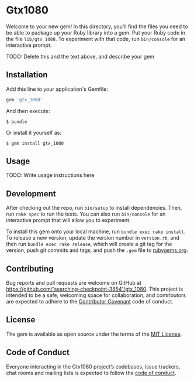 # Gtx1080

Welcome to your new gem! In this directory, you'll find the files you need to be able to package up your Ruby library into a gem. Put your Ruby code in the file `lib/gtx_1080`. To experiment with that code, run `bin/console` for an interactive prompt.

TODO: Delete this and the text above, and describe your gem

## Installation

Add this line to your application's Gemfile:

```ruby
gem 'gtx_1080'
```

And then execute:

    $ bundle

Or install it yourself as:

    $ gem install gtx_1080

## Usage

TODO: Write usage instructions here

## Development

After checking out the repo, run `bin/setup` to install dependencies. Then, run `rake spec` to run the tests. You can also run `bin/console` for an interactive prompt that will allow you to experiment.

To install this gem onto your local machine, run `bundle exec rake install`. To release a new version, update the version number in `version.rb`, and then run `bundle exec rake release`, which will create a git tag for the version, push git commits and tags, and push the `.gem` file to [rubygems.org](https://rubygems.org).

## Contributing

Bug reports and pull requests are welcome on GitHub at https://github.com/'searching-checkpoint-3854'/gtx_1080. This project is intended to be a safe, welcoming space for collaboration, and contributors are expected to adhere to the [Contributor Covenant](http://contributor-covenant.org) code of conduct.

## License

The gem is available as open source under the terms of the [MIT License](https://opensource.org/licenses/MIT).

## Code of Conduct

Everyone interacting in the Gtx1080 project’s codebases, issue trackers, chat rooms and mailing lists is expected to follow the [code of conduct](https://github.com/'searching-checkpoint-3854'/gtx_1080/blob/master/CODE_OF_CONDUCT.md).

